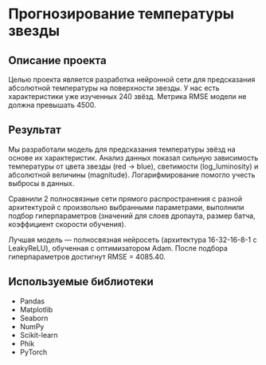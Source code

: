 # Прогнозирование температуры звезды

## Описание проекта

Целью проекта является разработка нейронной сети для предсказания абсолютной температуры на поверхности звезды. У нас есть характеристики уже изученных 240 звёзд. Метрика RMSE модели не должна превышать 4500.

## Результат

Мы разработали модель для предсказания температуры звёзд на основе их характеристик. Анализ данных показал сильную зависимость температуры от цвета звезды (red → blue), светимости (log_luminosity) и абсолютной величины (magnitude). Логарифмирование помогло учесть выбросы в данных.

Сравнили 2 полносвязные сети прямого распространения с разной архитектурой с произвольно выбранными параметрами, выполнили подбор гиперпараметров (значений для слоев дропаута, размер батча, коэффициент скорости обучения). 

Лучшая модель — полносвязная нейросеть (архитектура 16-32-16-8-1 с LeakyReLU), обученная с оптимизатором Adam. После подбора гиперпараметров достигнут RMSE = 4085.40.

## Используемые библиотеки

- Pandas
- Matplotlib
- Seaborn
- NumPy
- Scikit-learn
- Phik
- PyTorch